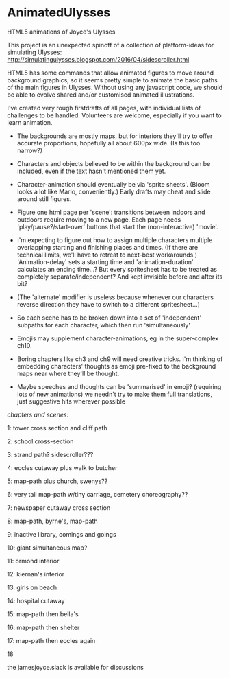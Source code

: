 # AnimatedUlysses
HTML5 animations of Joyce's Ulysses

This project is an unexpected spinoff of a collection of platform-ideas for simulating Ulysses: http://simulatingulysses.blogspot.com/2016/04/sidescroller.html

HTML5 has some commands that allow animated figures to move around background graphics, so it seems pretty simple to animate the basic paths of the main figures in Ulysses. Without using any javascript code, we should be able to evolve shared and/or customised animated illustrations.

I've created very rough firstdrafts of all pages, with individual lists of challenges to be handled. Volunteers are welcome, especially if you want to learn animation.

- The backgrounds are mostly maps, but for interiors they'll try to offer accurate proportions, hopefully all about 600px wide. (Is this too narrow?)

- Characters and objects believed to be within the background can be included, even if the text hasn't mentioned them yet.

- Character-animation should eventually be via 'sprite sheets'. (Bloom looks a lot like Mario, conveniently.) Early drafts may cheat and slide around still figures.

- Figure one html page per 'scene': transitions between indoors and outdoors require moving to a new page. Each page needs 'play/pause?/start-over' buttons that start the (non-interactive) 'movie'.

- I'm expecting to figure out how to assign multiple characters multiple overlapping starting and finishing places and times. (If there are technical limits, we'll have to retreat to next-best workarounds.) 'Animation-delay' sets a starting time and 'animation-duration' calculates an ending time...? But every spritesheet has to be treated as completely separate/independent? And kept invisible before and after its bit?

- (The 'alternate' modifier is useless because whenever our characters reverse direction they have to switch to a different spritesheet...)

- So each scene has to be broken down into a set of 'independent' subpaths for each character, which then run 'simultaneously'

- Emojis may supplement character-animations, eg in the super-complex ch10.

- Boring chapters like ch3 and ch9 will need creative tricks. I'm thinking of embedding characters' thoughts as emoji pre-fixed to the background maps near where they'll be thought.

- Maybe speeches and thoughts can be 'summarised' in emoji? (requiring lots of new animations) we needn't try to make them full translations, just suggestive hits wherever possible


*chapters and scenes:*

1: tower cross section and cliff path

2: school cross-section

3: strand path? sidescroller???

4: eccles cutaway plus walk to butcher

5: map-path plus church, swenys??

6: very tall map-path w/tiny carriage, cemetery choreography??

7: newspaper cutaway cross section

8: map-path, byrne's, map-path

9: inactive library, comings and goings

10: giant simultaneous map?

11: ormond interior

12: kiernan's interior

13: girls on beach

14: hospital cutaway

15: map-path then bella's

16: map-path then shelter

17: map-path then eccles again

18

the jamesjoyce.slack is available for discussions





